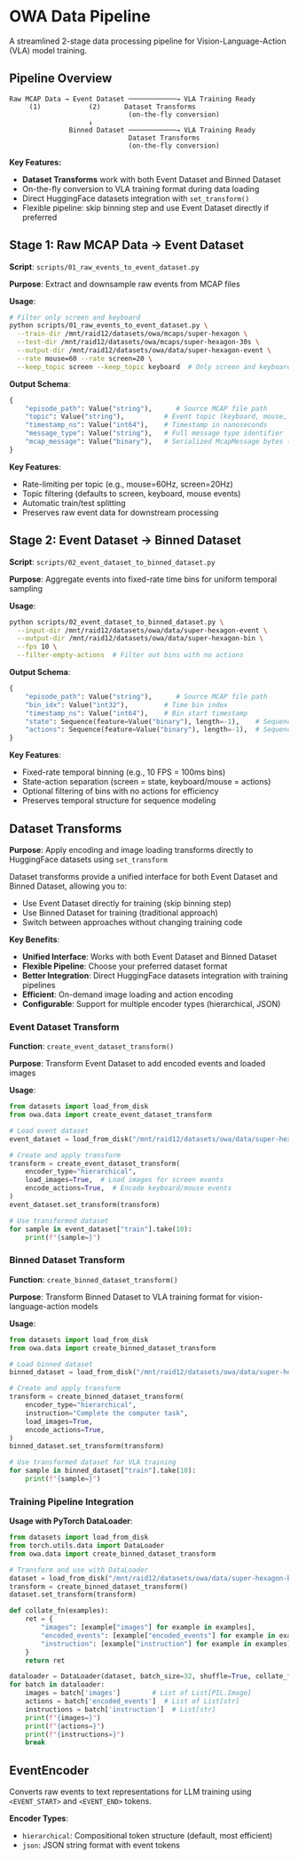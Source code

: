 # OWA Data Pipeline

A streamlined 2-stage data processing pipeline for Vision-Language-Action (VLA) model training.

## Pipeline Overview

```
Raw MCAP Data → Event Dataset ────────────→ VLA Training Ready
     (1)            (2)      Dataset Transforms
                              (on-the-fly conversion)
                    ↓
               Binned Dataset ────────────→ VLA Training Ready
                              Dataset Transforms
                              (on-the-fly conversion)
```

**Key Features:**
- **Dataset Transforms** work with both Event Dataset and Binned Dataset
- On-the-fly conversion to VLA training format during data loading
- Direct HuggingFace datasets integration with `set_transform()`
- Flexible pipeline: skip binning step and use Event Dataset directly if preferred

## Stage 1: Raw MCAP Data → Event Dataset

**Script**: `scripts/01_raw_events_to_event_dataset.py`

**Purpose**: Extract and downsample raw events from MCAP files

**Usage**:
```bash
# Filter only screen and keyboard
python scripts/01_raw_events_to_event_dataset.py \
  --train-dir /mnt/raid12/datasets/owa/mcaps/super-hexagon \
  --test-dir /mnt/raid12/datasets/owa/mcaps/super-hexagon-30s \
  --output-dir /mnt/raid12/datasets/owa/data/super-hexagon-event \
  --rate mouse=60 --rate screen=20 \
  --keep_topic screen --keep_topic keyboard  # Only screen and keyboard
```

**Output Schema**:
```python
{
    "episode_path": Value("string"),      # Source MCAP file path
    "topic": Value("string"),          # Event topic (keyboard, mouse, screen)
    "timestamp_ns": Value("int64"),    # Timestamp in nanoseconds
    "message_type": Value("string"),   # Full message type identifier
    "mcap_message": Value("binary"),   # Serialized McapMessage bytes (topic/timestamp_ns/message_type duplicated for preview)
}
```

**Key Features**:
- Rate-limiting per topic (e.g., mouse=60Hz, screen=20Hz)
- Topic filtering (defaults to screen, keyboard, mouse events)
- Automatic train/test splitting
- Preserves raw event data for downstream processing

## Stage 2: Event Dataset → Binned Dataset

**Script**: `scripts/02_event_dataset_to_binned_dataset.py`

**Purpose**: Aggregate events into fixed-rate time bins for uniform temporal sampling

**Usage**:
```bash
python scripts/02_event_dataset_to_binned_dataset.py \
  --input-dir /mnt/raid12/datasets/owa/data/super-hexagon-event \
  --output-dir /mnt/raid12/datasets/owa/data/super-hexagon-bin \
  --fps 10 \
  --filter-empty-actions  # Filter out bins with no actions
```

**Output Schema**:
```python
{
    "episode_path": Value("string"),      # Source MCAP file path
    "bin_idx": Value("int32"),         # Time bin index
    "timestamp_ns": Value("int64"),    # Bin start timestamp
    "state": Sequence(feature=Value("binary"), length=-1),    # Sequence of serialized McapMessage bytes (screen events)
    "actions": Sequence(feature=Value("binary"), length=-1),  # Sequence of serialized McapMessage bytes (action events)
}
```

**Key Features**:
- Fixed-rate temporal binning (e.g., 10 FPS = 100ms bins)
- State-action separation (screen = state, keyboard/mouse = actions)
- Optional filtering of bins with no actions for efficiency
- Preserves temporal structure for sequence modeling

## Dataset Transforms

**Purpose**: Apply encoding and image loading transforms directly to HuggingFace datasets using `set_transform`

Dataset transforms provide a unified interface for both Event Dataset and Binned Dataset, allowing you to:
- Use Event Dataset directly for training (skip binning step)
- Use Binned Dataset for training (traditional approach)
- Switch between approaches without changing training code

**Key Benefits**:
- **Unified Interface**: Works with both Event Dataset and Binned Dataset
- **Flexible Pipeline**: Choose your preferred dataset format
- **Better Integration**: Direct HuggingFace datasets integration with training pipelines
- **Efficient**: On-demand image loading and action encoding
- **Configurable**: Support for multiple encoder types (hierarchical, JSON)

### Event Dataset Transform

**Function**: `create_event_dataset_transform()`

**Purpose**: Transform Event Dataset to add encoded events and loaded images

**Usage**:
```python
from datasets import load_from_disk
from owa.data import create_event_dataset_transform

# Load event dataset
event_dataset = load_from_disk("/mnt/raid12/datasets/owa/data/super-hexagon-event")

# Create and apply transform
transform = create_event_dataset_transform(
    encoder_type="hierarchical",
    load_images=True,  # Load images for screen events
    encode_actions=True,  # Encode keyboard/mouse events
)
event_dataset.set_transform(transform)

# Use transformed dataset
for sample in event_dataset["train"].take(10):
    print(f"{sample=}")
```

### Binned Dataset Transform

**Function**: `create_binned_dataset_transform()`

**Purpose**: Transform Binned Dataset to VLA training format for vision-language-action models

**Usage**:
```python
from datasets import load_from_disk
from owa.data import create_binned_dataset_transform

# Load binned dataset
binned_dataset = load_from_disk("/mnt/raid12/datasets/owa/data/super-hexagon-bin")

# Create and apply transform
transform = create_binned_dataset_transform(
    encoder_type="hierarchical",
    instruction="Complete the computer task",
    load_images=True,
    encode_actions=True,
)
binned_dataset.set_transform(transform)

# Use transformed dataset for VLA training
for sample in binned_dataset["train"].take(10):
    print(f"{sample=}")
```

### Training Pipeline Integration

**Usage with PyTorch DataLoader**:
```python
from datasets import load_from_disk
from torch.utils.data import DataLoader
from owa.data import create_binned_dataset_transform

# Transform and use with DataLoader
dataset = load_from_disk("/mnt/raid12/datasets/owa/data/super-hexagon-bin")["train"]
transform = create_binned_dataset_transform()
dataset.set_transform(transform)

def collate_fn(examples):
    ret = {
        "images": [example["images"] for example in examples],
        "encoded_events": [example["encoded_events"] for example in examples],
        "instruction": [example["instruction"] for example in examples],
    }
    return ret

dataloader = DataLoader(dataset, batch_size=32, shuffle=True, collate_fn=collate_fn)
for batch in dataloader:
    images = batch['images']        # List of List[PIL.Image]
    actions = batch['encoded_events']  # List of List[str]
    instructions = batch['instruction']  # List[str]
    print(f"{images=}")
    print(f"{actions=}")
    print(f"{instructions=}")
    break
```

## EventEncoder

Converts raw events to text representations for LLM training using `<EVENT_START>` and `<EVENT_END>` tokens.

**Encoder Types**:
- `hierarchical`: Compositional token structure (default, most efficient)
- `json`: JSON string format with event tokens
